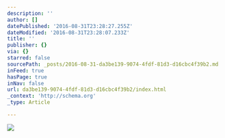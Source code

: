 ```yaml
---
description: ''
author: []
datePublished: '2016-08-31T23:28:27.255Z'
dateModified: '2016-08-31T23:28:07.233Z'
title: ''
publisher: {}
via: {}
starred: false
sourcePath: _posts/2016-08-31-da3be139-9074-4fdf-81d3-d16cbc4f39b2.md
inFeed: true
hasPage: true
inNav: false
url: da3be139-9074-4fdf-81d3-d16cbc4f39b2/index.html
_context: 'http://schema.org'
_type: Article

---
```

![](https://the-grid-user-content.s3-us-west-2.amazonaws.com/fda99cb9-dca9-4ded-8e43-da8595ac561b.jpg)